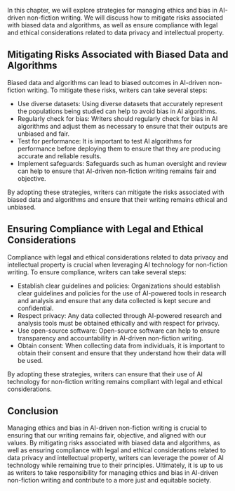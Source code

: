 
In this chapter, we will explore strategies for managing ethics and bias in AI-driven non-fiction writing. We will discuss how to mitigate risks associated with biased data and algorithms, as well as ensure compliance with legal and ethical considerations related to data privacy and intellectual property.

Mitigating Risks Associated with Biased Data and Algorithms
-----------------------------------------------------------

Biased data and algorithms can lead to biased outcomes in AI-driven non-fiction writing. To mitigate these risks, writers can take several steps:

* Use diverse datasets: Using diverse datasets that accurately represent the populations being studied can help to avoid bias in AI algorithms.
* Regularly check for bias: Writers should regularly check for bias in AI algorithms and adjust them as necessary to ensure that their outputs are unbiased and fair.
* Test for performance: It is important to test AI algorithms for performance before deploying them to ensure that they are producing accurate and reliable results.
* Implement safeguards: Safeguards such as human oversight and review can help to ensure that AI-driven non-fiction writing remains fair and objective.

By adopting these strategies, writers can mitigate the risks associated with biased data and algorithms and ensure that their writing remains ethical and unbiased.

Ensuring Compliance with Legal and Ethical Considerations
---------------------------------------------------------

Compliance with legal and ethical considerations related to data privacy and intellectual property is crucial when leveraging AI technology for non-fiction writing. To ensure compliance, writers can take several steps:

* Establish clear guidelines and policies: Organizations should establish clear guidelines and policies for the use of AI-powered tools in research and analysis and ensure that any data collected is kept secure and confidential.
* Respect privacy: Any data collected through AI-powered research and analysis tools must be obtained ethically and with respect for privacy.
* Use open-source software: Open-source software can help to ensure transparency and accountability in AI-driven non-fiction writing.
* Obtain consent: When collecting data from individuals, it is important to obtain their consent and ensure that they understand how their data will be used.

By adopting these strategies, writers can ensure that their use of AI technology for non-fiction writing remains compliant with legal and ethical considerations.

Conclusion
----------

Managing ethics and bias in AI-driven non-fiction writing is crucial to ensuring that our writing remains fair, objective, and aligned with our values. By mitigating risks associated with biased data and algorithms, as well as ensuring compliance with legal and ethical considerations related to data privacy and intellectual property, writers can leverage the power of AI technology while remaining true to their principles. Ultimately, it is up to us as writers to take responsibility for managing ethics and bias in AI-driven non-fiction writing and contribute to a more just and equitable society.

